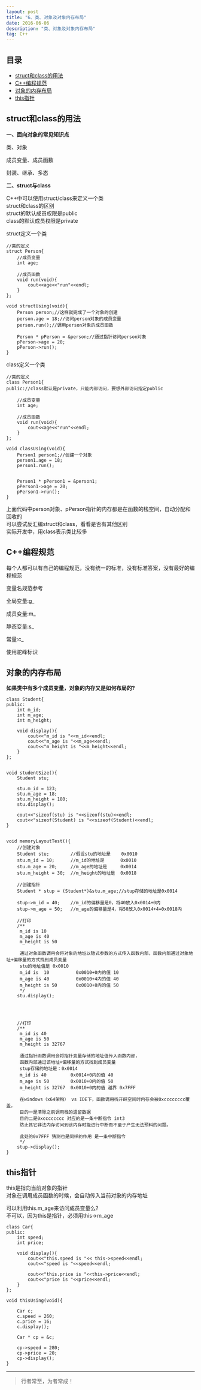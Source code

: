 ```yaml
---
layout: post
title: "6、类、对象及对象内存布局"
date: 2016-06-06
description: "类、对象及对象内存布局"
tag: C++
---
```












## 目录

* [struct和class的用法](#content1)
* [C++编程规范](#content2)
* [对象的内存布局](#content3)
* [this指针](#content4)






<!-- ************************************************ -->
## <a id="content1"></a>struct和class的用法

**一、面向对象的常见知识点**

类、对象

成员变量、成员函数

封装、继承、多态

**二、struct与class**

C++中可以使用struct/class来定义一个类     
struct和class的区别     
struct的默认成员权限是public     
class的默认成员权限是private     

struct定义一个类

```
//类的定义
struct Person{
    //成员变量
    int age;
  
    //成员函数
    void run(void){
        cout<<age<<"run"<<endl;
    }
};

void structUsing(void){
    Person person;//这样就完成了一个对象的创建
    person.age = 18;//访问person对象的成员变量
    person.run();//调用person对象的成员函数
    
    Person * pPerson = &person;//通过指针访问person对象
    pPerson->age = 20;
    pPerson->run();
}
```

class定义一个类

```
//类的定义
class Person1{
public://class默认是private，只能内部访问，要想外部访问指定public
    
    //成员变量
    int age;
    
    //成员函数
    void run(void){
        cout<<age<<"run"<<endl;
    }
};

void classUsing(void){
    Person1 person1;//创建一个对象
    person1.age = 18;
    person1.run();
    
    
    Person1 * pPerson1 = &person1;
    pPerson1->age = 20;
    pPerson1->run();
}
```

上面代码中person对象、pPerson指针的内存都是在函数的栈空间，自动分配和回收的    
可以尝试反汇编struct和class，看看是否有其他区别    
实际开发中，用class表示类比较多    


<!-- ************************************************ -->
## <a id="content2"></a>C++编程规范
每个人都可以有自己的编程规范，没有统一的标准，没有标准答案，没有最好的编程规范

变量名规范参考

全局变量:g_

成员变量:m_

静态变量:s_

常量:c_

使用驼峰标识

<!-- ************************************************ -->
## <a id="content3"></a>对象的内存布局

**如果类中有多个成员变量，对象的内存又是如何布局的?**

```
class Student{
public:
    int m_id;
    int m_age;
    int m_height;
    
    void display(){
        cout<<"m_id is "<<m_id<<endl;
        cout<<"m_age is "<<m_age<<endl;
        cout<<"m_height is "<<m_height<<endl;
    }
};


void studentSize(){
    Student stu;
    
    stu.m_id = 123;
    stu.m_age = 18;
    stu.m_height = 180;
    stu.display();
    
    cout<<"sizeof(stu) is "<<sizeof(stu)<<endl;
    cout<<"sizeof(Student) is "<<sizeof(Student)<<endl;
}


void memoryLayoutTest(){
    //创建对象
    Student stu;        //假设stu的地址是    0x0010
    stu.m_id = 10;      //m_id的地址是      0x0010
    stu.m_age = 20;     //m_age的地址是     0x0014
    stu.m_height = 30;  //m_height的地址是  0x0018
    
    //创建指针
    Student * stup = (Student*)&stu.m_age;//stup存储的地址是0x0014
    
    stup->m_id = 40;    //m_id的偏移量是0，将40放入0x0014+0内
    stup->m_age = 50;   //m_age的偏移量是4，将50放入0x0014+4=0x0018内
    
    //打印
    /**
     m_id is 10
     m_age is 40
     m_height is 50
     
     通过对象函数调用会将对象的地址以隐式参数的方式传入函数内部，函数内部通过对象地址+偏移量的方式找到成员变量
     stu的地址值是 0x0010
     m_id is  10          0x0010+0内的值 10
     m_age is 40          0x0010+4内的值 40
     m_height is 50       0x0010+8内的值 50
     */
    stu.display();
    
    
    
    
    //打印
    /**
     m_id is 40
     m_age is 50
     m_height is 32767
     
     通过指针函数调用会将指针变量存储的地址值传入函数内部，
     函数内部通过该地址+偏移量的方式找到成员变量
     stup存储的地址是：0x0014
     m_id is 40         0x0014+0内的值 40
     m_age is 50        0x0010+0内的值 50
     m_height is 32767  0x0010+0内的值 越界 0x7FFF
     
     在windows（x64架构） vs IDE下，函数调用栈开辟空间时内存会被0xcccccccc覆盖，
     目的一是清除之前调用栈的遗留数据
     目的二是0xcccccccc 对应的是一条中断指令 int3 
     防止其它非法内存访问到该内存时能进行中断而不至于产生无法预料的问题。
     
     此处的0x7FFF 猜测也是同样的作用 是一条中断指令
     */
    stup->display();
}

```



<!-- ************************************************ -->
## <a id="content4"></a>this指针

this是指向当前对象的指针      
对象在调用成员函数的时候，会自动传入当前对象的内存地址      

可以利用this.m_age来访问成员变量么?      
不可以，因为this是指针，必须用this->m_age      

```
class Car{
public:
    int speed;
    int price;
    
    void display(){
        cout<<"this.speed is "<< this->speed<<endl;
        cout<<"speed is "<<speed<<endl;
        
        cout<<"this.price is "<<this->price<<endl;
        cout<<"price is "<<price<<endl;
    }
};

void thisUsing(void){

    Car c;
    c.speed = 260;
    c.price = 16;
    c.display();
    
    Car * cp = &c;
    
    cp->speed = 280;
    cp->price = 20;
    cp->display();
}

```





----------
>  行者常至，为者常成！


